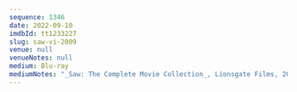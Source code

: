 ```yaml
---
sequence: 1346
date: 2022-09-10
imdbId: tt1233227
slug: saw-vi-2009
venue: null
venueNotes: null
medium: Blu-ray
mediumNotes: "_Saw: The Complete Movie Collection_, Lionsgate Films, 2014"
---
```

